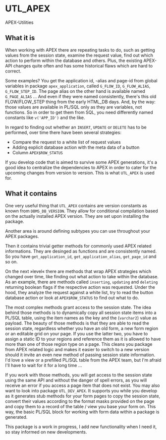 # UTL_APEX
APEX-Utilities

## What it is
When working with APEX there are repeating tasks to do, such as getting values from the session state, examine the request value, find out which action to perform within the database and others. Plus, the existing APEX-API changes quite often and has some historical flaws which are hard to correct. 

Some examples? You get the application id, -alias and page-id from global variables in package `apex_application`, called `G_FLOW_ID`, `G_FLOW_ALIAS`, `G_FLOW_STEP_ID`. The page alias on the other hand is available named `G_PAGE_ALIAS` ... And even if they were named consistently, there's this old FLOW/FLOW_STEP thing from the early HTML_DB days. And, by the way: those values are available in PL/SQL only as they are variables, not functions. So in order to get them from SQL, you need differently named constants like `v('APP_ID')` and the like.

In regard to finding out whether an `INSERT`, `UPDATE` or `DELETE` has to be performed, over time there have been several strategies:

- Compare the request to a white list of request values
- Adding explicit database action with the meta data of a button
- Column `APEX$ROW_STATUS`

If you develop code that is aimed to survive some APEX generations, it's a good idea to centralize the dependencies to APEX in order to cater for the upcoming changes from version to version. This is what `UTL_APEX` is used for.

## What it contains
One very useful thing that `UTL_APEX` contains are version constants as known from `DBMS_DB_VERSION`. They allow for conditional compilation based on the actually installed APEX version. They are set upon installing the package.

Another area is around defining subtypes you can use throughout your APEX packages. 

Then it contains trivial getter methods for commonly used APEX related informations. They are desinged as functions and are consistently named. So you have `get_application_id`, `get_application_alias`, `get_page_id` and so on.

On the next »level« there are methods that wrap APEX strategies which changed over time, like finding out what action to take within the database. As an example, there are methods called `inserting`, `updating` and `deleting` returning boolean flags if the respective action was requested. Under the hood, they analyze the request against a white list, try to read the button database action or look at `APEX$ROW_STATUS` to find out what to do.

The most complex methods grant access to the session state. The idea behind those methods is to dynamically copy all session state items into a PL/SQL table, using the item names as the key and the (`varchar2`) value as payload. The beauty of those methods is that they are able to read the session state, regardless whether you have an old form, a new form region or an editable grid on your page. If you use the latter two, you have to assign a static ID to your regions and reference them as it is allowed to have more than one of those region type on a page. This cleans you package from APEX related logic and makes it easier to switch to a new version should it invite an even new method of passing session state information. I'd love a view or a prefilled PL/SQL table from the APEX team, but I'm afraid I'll have to wait for it for a long time ...

If you work with those methods, you will get access to the session state using the same API and without the danger of spell errors, as you will receive an error if you access a page item that does not exist. You may also want to look into package `UTL_DEV_APEX`. It supports you while you develop as it generates stub methods for your form pages to copy the session state, convert their values according to the format masks provided on the page and copy them to a record of the table / view you base your form on. This way, the basic PL/SQL block for working with form data within a package is generated.

This package is a work in progress, I add new functionality when I need it, so stay informed on new developments.

